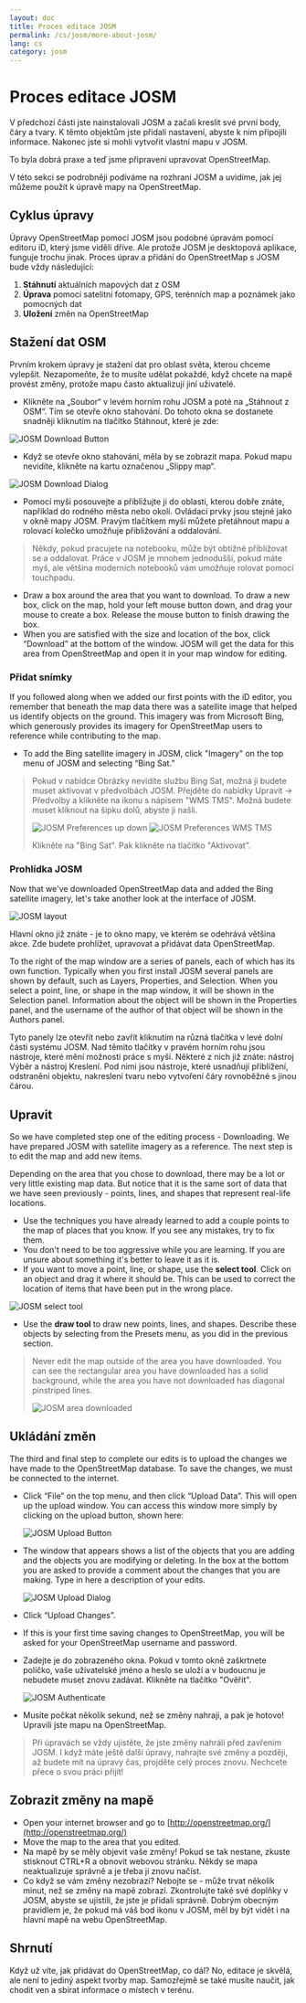 ```yaml
---
layout: doc
title: Proces editace JOSM
permalink: /cs/josm/more-about-josm/
lang: cs
category: josm
---
```


Proces editace JOSM
========================


V předchozí části jste nainstalovali JOSM a začali kreslit své první body, čáry a tvary. K těmto objektům jste přidali nastavení, abyste k nim připojili informace. Nakonec jste si mohli vytvořit vlastní mapu v JOSM.

To byla dobrá praxe a teď jsme připraveni upravovat OpenStreetMap.

V této sekci se podrobněji podíváme na rozhraní JOSM a uvidíme, jak jej můžeme použít k úpravě mapy na OpenStreetMap.

Cyklus úpravy
---------------------
Úpravy OpenStreetMap pomocí JOSM jsou podobné úpravám pomocí editoru iD, který jsme viděli dříve. Ale protože JOSM je desktopová aplikace, funguje trochu jinak. Proces úprav a přidání do OpenStreetMap s JOSM bude vždy následující:

1. **Stáhnutí** aktuálních mapových dat z OSM
2. **Úprava** pomocí satelitní fotomapy, GPS, terénních map a poznámek jako pomocných dat
3. **Uložení** změn na OpenStreetMap

Stažení dat OSM
--------------------
Prvním krokem úpravy je stažení dat pro oblast světa, kterou chceme vylepšit. Nezapomeňte, že to musíte udělat pokaždé, když chcete na mapě provést změny, protože mapu často aktualizují jiní uživatelé.

- Klikněte na „Soubor“ v levém horním rohu JOSM a poté na „Stáhnout z OSM“. Tím se otevře okno stahování. Do tohoto okna se dostanete snadněji kliknutím na tlačítko Stáhnout, které je zde:

![JOSM Download Button][]

- Když se otevře okno stahování, měla by se zobrazit mapa. Pokud mapu nevidíte, klikněte na kartu označenou „Slippy map“.

![JOSM Download Dialog][]

- Pomocí myši posouvejte a přibližujte ji do oblasti, kterou dobře znáte, například do rodného města nebo okolí. Ovládací prvky jsou stejné jako v okně mapy JOSM. Pravým tlačítkem myši můžete přetáhnout mapu a rolovací kolečko umožňuje přibližování a oddalování.

> Někdy, pokud pracujete na notebooku, může být obtížné přibližovat se a oddalovat. Práce v JOSM je mnohem jednodušší, pokud máte myš, ale většina moderních notebooků vám umožňuje rolovat pomocí touchpadu.

-   Draw a box around the area that you want to download. To draw a new box, click on the map, hold your left mouse button down, and drag your mouse to create a box. Release the mouse button to finish drawing the box.
-   When you are satisfied with the size and location of the box, click “Download” at the bottom of the window. JOSM will get the data for this area from OpenStreetMap and open it in your map window for editing.

### Přidat snímky
If you followed along when we added our first points with the iD editor, you remember that beneath the map data there was a satellite image that helped us identify objects on the ground. This imagery was from Microsoft Bing, which generously provides its imagery for OpenStreetMap users to reference while contributing to the map.

-   To add the Bing satellite imagery in JOSM, click "Imagery" on the top menu of JOSM and selecting “Bing Sat.”

> Pokud v nabídce Obrázky nevidíte službu Bing Sat, možná ji budete muset aktivovat v předvolbách JOSM. Přejděte do nabídky Upravit -> Předvolby a klikněte na ikonu s nápisem "WMS TMS". Možná budete muset kliknout na šipku dolů, abyste ji našli.
>
> ![JOSM Preferences up down][]
> ![JOSM Preferences WMS TMS][]
>
> Klikněte na "Bing Sat". Pak klikněte na tlačítko "Aktivovat".


### Prohlídka JOSM
Now that we've downloaded OpenStreetMap data and added the Bing satellite imagery, let's take another look at the interface of JOSM.

![JOSM layout][]

Hlavní okno již znáte - je to okno mapy, ve kterém se odehrává většina akce. Zde budete prohlížet, upravovat a přidávat data OpenStreetMap.

To the right of the map window are a series of panels, each of which has its own function. Typically when you first install JOSM several panels are shown by default, such as Layers, Properties, and Selection. When you select a point, line, or shape in the map window, it will be shown in the Selection panel. Information about the object will be shown in the Properties panel, and the username of the author of that object will be shown in the Authors panel.

Tyto panely lze otevřít nebo zavřít kliknutím na různá tlačítka v levé dolní části systému JOSM. Nad těmito tlačítky v pravém horním rohu jsou nástroje, které mění možnosti práce s myší. Některé z nich již znáte: nástroj Výběr a nástroj Kreslení. Pod nimi jsou nástroje, které usnadňují přiblížení, odstranění objektu, nakreslení tvaru nebo vytvoření čáry rovnoběžné s jinou čárou.


Upravit
----
So we have completed step one of the editing process - Downloading. We have prepared JOSM with satellite imagery as a reference. The next step is to edit the map and add new items.

Depending on the area that you chose to download, there may be a lot or very little existing map data. But notice that it is the same sort of data that we have seen previously - points, lines, and shapes that represent real-life locations.

-   Use the techniques you have already learned to add a couple points to the map of places that you know. If you see any mistakes, try to fix them.
-   You don't need to be too aggressive while you are learning. If you are unsure about something it's better to leave it as it is.
-   If you want to move a point, line, or shape, use the **select tool**. Click on an object and drag it where it should be. This can be used to correct the location of items that have been put in the wrong place.

![JOSM select tool][]

-   Use the **draw tool** to draw new points, lines, and shapes. Describe these objects by selecting from the Presets menu, as you did in the previous section.

> Never edit the map outside of the area you have downloaded. You can see the rectangular area you have downloaded has a solid background, while the area you have not downloaded has diagonal pinstriped lines.
>
> ![JOSM area downloaded][]

Ukládání změn
--------------
The third and final step to complete our edits is to upload the changes we have made to the OpenStreetMap database. To save the changes, we must be connected to the internet.

-   Click “File” on the top menu, and then click “Upload Data”. This will open up the upload window. You can access this window more simply by clicking on the upload button, shown here:

    ![JOSM Upload Button][]

-   The window that appears shows a list of the objects that you are adding and the objects you are modifying or deleting. In the box at the bottom you are asked to provide a comment about the changes that you are making. Type in here a description of your edits.

    ![JOSM Upload Dialog][]

-   Click “Upload Changes”.

-   If this is your first time saving changes to OpenStreetMap, you will be asked for your OpenStreetMap username and password.
- Zadejte je do zobrazeného okna. Pokud v tomto okně zaškrtnete políčko, vaše uživatelské jméno a heslo se uloží a v budoucnu je nebudete muset znovu zadávat. Klikněte na tlačítko "Ověřit".

    ![JOSM Authenticate][]

- Musíte počkat několik sekund, než se změny nahrají, a pak je hotovo! Upravili jste mapu na OpenStreetMap.

> Při úpravách se vždy ujistěte, že jste změny nahráli před zavřením JOSM. I když máte ještě další úpravy, nahrajte své změny a později, až budete mít na úpravy čas, projděte celý proces znovu. Nechcete přece o svou práci přijít!

Zobrazit změny na mapě
---------------------------
-   Open your internet browser and go to [http://openstreetmap.org/](http://openstreetmap.org/)
-   Move the map to the area that you edited.
- Na mapě by se měly objevit vaše změny! Pokud se tak nestane, zkuste stisknout CTRL+R a obnovit webovou stránku. Někdy se mapa neaktualizuje správně a je třeba ji znovu načíst.
- Co když se vám změny nezobrazí? Nebojte se - může trvat několik minut, než se změny na mapě zobrazí. Zkontrolujte také své doplňky v JOSM, abyste se ujistili, že jste je přidali správně. Dobrým obecným pravidlem je, že pokud má váš bod ikonu v JOSM, měl by být vidět i na hlavní mapě na webu OpenStreetMap.

Shrnutí
-------
Když už víte, jak přidávat do OpenStreetMap, co dál? No, editace je skvělá, ale není to jediný aspekt tvorby map. Samozřejmě se také musíte naučit, jak chodit ven a sbírat informace o místech v terénu.


[JOSM Download Button]: /images/josm/josm_download-button.png
[JOSM Download Dialog]: /images/josm/josm_download-dialog.png
[JOSM Preferences up down]: /images/josm/josm_preferences-up-down.png
[JOSM Preferences WMS TMS]: /images/josm/josm_preferences-wms-tms.png
[JOSM layout]: /images/josm/josm_layout.png
[JOSM select tool]: /images/josm/josm_select-tool.png
[JOSM area downloaded]: /images/josm/josm_area-downloaded.png
[JOSM Upload Button]: /images/josm/josm_upload-button.png
[JOSM Upload Dialog]: /images/josm/josm_upload-dialog.png
[JOSM Authenticate]: /images/josm/josm_authenticate.png